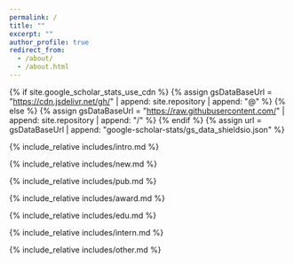 ```yaml
---
permalink: /
title: ""
excerpt: ""
author_profile: true
redirect_from: 
  - /about/
  - /about.html
---
```


{% if site.google_scholar_stats_use_cdn %}
{% assign gsDataBaseUrl = "https://cdn.jsdelivr.net/gh/" | append: site.repository | append: "@" %}
{% else %}
{% assign gsDataBaseUrl = "https://raw.githubusercontent.com/" | append: site.repository | append: "/" %}
{% endif %}
{% assign url = gsDataBaseUrl | append: "google-scholar-stats/gs_data_shieldsio.json" %}

<span class='anchor' id='about-me'></span>


{% include_relative includes/intro.md %}

{% include_relative includes/new.md %}

{% include_relative includes/pub.md %}

{% include_relative includes/award.md %}

{% include_relative includes/edu.md %}

{% include_relative includes/intern.md %}

{% include_relative includes/other.md %}

<div style="text-align: center; margin-top: 50px;">
  <script type="text/javascript" id="clstr_globe" src="https://clustrmaps.com/globe.js?d=1S35OY4EW-icFHp1QQQkUQj6qQja0TJHaHBF_3opuyk"></script>
</div>

<script type="text/javascript" id="clstr_globe" src="//clustrmaps.com/globe.js?d=1S35OY4EW-icFHp1QQQkUQj6qQja0TJHaHBF_3opuyk"></script>
